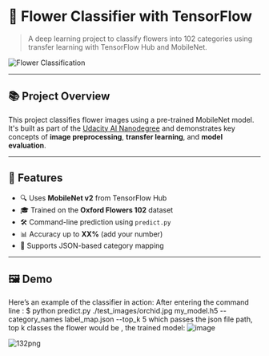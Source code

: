 # 🌸 Flower Classifier with TensorFlow

> A deep learning project to classify flowers into 102 categories using transfer learning with TensorFlow Hub and MobileNet.

![Flower Classification](assets/flower-banner.gif)

---

## 📚 Project Overview

This project classifies flower images using a pre-trained MobileNet model. It's built as part of the [Udacity AI Nanodegree](https://www.udacity.com/course/intro-to-machine-learning-with-tensorflow--ud187) and demonstrates key concepts of **image preprocessing**, **transfer learning**, and **model evaluation**.

---

## 🚀 Features

- 🔍 Uses **MobileNet v2** from TensorFlow Hub
- 🎓 Trained on the **Oxford Flowers 102** dataset
- 🛠️ Command-line prediction using `predict.py`
- 📊 Accuracy up to **XX%** (add your number)
- 📁 Supports JSON-based category mapping

---

## 🖼️ Demo

Here’s an example of the classifier in action:
After entering the command line :
$ python predict.py ./test_images/orchid.jpg my_model.h5 --category_names label_map.json --top_k 5
which passes the json file path, top k classes the flower would be , the trained model:
![image](https://github.com/user-attachments/assets/8ecc39b7-e62e-4ba3-a747-2d261941aad1)

![132png](https://github.com/user-attachments/assets/1aa1892f-2819-4f91-8a66-203bdc0431b3)

 



